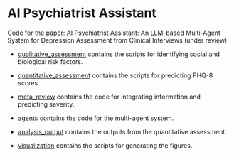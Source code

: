 # AI Psychiatrist Assistant

Code for the paper: AI Psychiatrist Assistant: An LLM-based Multi-Agent System for Depression Assessment from Clinical Interviews (under review)

- [qualitative_assessment](qualitative_assessment) contains the scripts for identifying social and biological risk factors.

- [quantitative_assessment](quantitative_assessment) contains the scripts for predicting PHQ-8 scores.

- [meta_review](meta_review) contains the code for integrating information and predicting severity.

- [agents](agents) contains the code for the multi-agent system.

- [analysis_output](analysis_output) contains the outputs from the quantitative assessment.

- [visualization](visualization) contains the scripts for generating the figures.